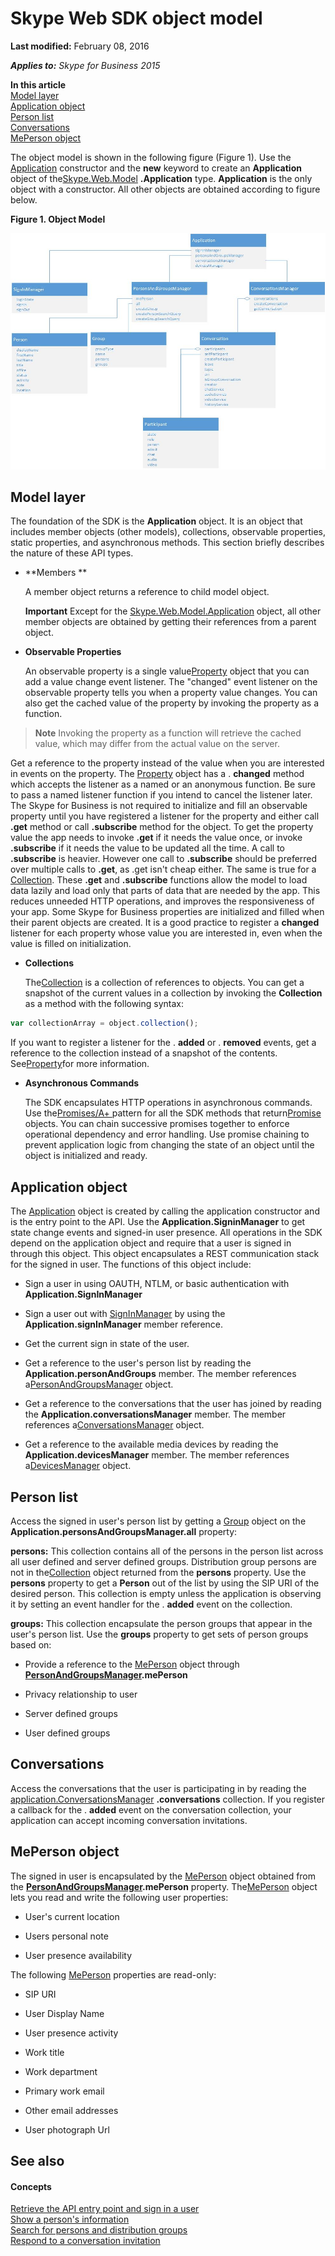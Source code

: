 
# Skype Web SDK object model

 **Last modified:** February 08, 2016

 _**Applies to:** Skype for Business 2015_

 **In this article**<br/>
[Model layer](#sectionSection0)<br/>
[Application object](#sectionSection1)<br/>
[Person list](#sectionSection2)<br/>
[Conversations](#sectionSection3)<br/>
[MePerson object](#sectionSection4)


The object model is shown in the following figure (Figure 1). Use the [Application](http://technet.microsoft.com/library/e0969542-53e2-473a-b02f-2554b01451f1%28Office.14%29.aspx) constructor and the **new** keyword to create an **Application** object of the[Skype.Web.Model](http://technet.microsoft.com/library/16bd06ac-a5d4-45c9-a99b-0236c2c056aa%28Office.14%29.aspx) **.Application** type. **Application** is the only object with a constructor. All other objects are obtained according to figure below.

**Figure 1. Object Model**


![Skype Web SDK Object Model](images/317a0cf1-8468-4657-805f-9a12440f1188.jpg)


## Model layer
<a name="sectionSection0"> </a>

The foundation of the SDK is the  **Application** object. It is an object that includes member objects (other models), collections, observable properties, static properties, and asynchronous methods. This section briefly describes the nature of these API types.


-  **Members **
    
     A member object returns a reference to child model object.
    
     **Important**  Except for the [Skype.Web.Model.Application](http://technet.microsoft.com/library/e0969542-53e2-473a-b02f-2554b01451f1.aspx) object, all other member objects are obtained by getting their references from a parent object.
-  **Observable Properties**
    
     An observable property is a single value[Property](http://technet.microsoft.com/library/75568de9-0173-45cf-a0ce-ba1e5b0da7d9%28Office.14%29.aspx) object that you can add a value change event listener. The "changed" event listener on the observable property tells you when a property value changes. You can also get the cached value of the property by invoking the property as a function.
    
>**Note**  Invoking the property as a function will retrieve the cached value, which may differ from the actual value on the server.

    
Get a reference to the property instead of the value when you are interested in events on the property. The [Property](http://technet.microsoft.com/library/75568de9-0173-45cf-a0ce-ba1e5b0da7d9%28Office.14%29.aspx) object has a . **changed** method which accepts the listener as a named or an anonymous function. Be sure to pass a named listener function if you intend to cancel the listener later.
The Skype for Business is not required to initialize and fill an observable property until you have registered a listener for the property and either call  **.get** method or call **.subscribe** method for the object. To get the property value the app needs to invoke **.get** if it needs the value once, or invoke **.subscribe** if it needs the value to be updated all the time. A call to **.subscribe** is heavier. However one call to **.subscribe** should be preferred over multiple calls to **.get**, as .get isn't cheap either.
The same is true for a [Collection](http://technet.microsoft.com/library/9136f659-0706-4637-9448-9626c879a290%28Office.14%29.aspx). These  **.get** and **.subscribe** functions allow the model to load data lazily and load only that parts of data that are needed by the app. This reduces unneeded HTTP operations, and improves the responsiveness of your app. Some Skype for Business properties are initialized and filled when their parent objects are created. It is a good practice to register a **changed** listener for each property whose value you are interested in, even when the value is filled on initialization.
    
-  **Collections**
    
     The[Collection](http://technet.microsoft.com/library/9136f659-0706-4637-9448-9626c879a290%28Office.14%29.aspx) is a collection of references to objects. You can get a snapshot of the current values in a collection by invoking the **Collection** as a method with the following syntax:
    


  ```js
  var collectionArray = object.collection(); 
  ```


If you want to register a listener for the . **added** or . **removed** events, get a reference to the collection instead of a snapshot of the contents. See[Property](http://technet.microsoft.com/library/75568de9-0173-45cf-a0ce-ba1e5b0da7d9%28Office.14%29.aspx)for more information.
    
-  **Asynchronous Commands**
    
     The SDK encapsulates HTTP operations in asynchronous commands. Use the[Promises/A+ ](http://promisesaplus.com/) pattern for all the SDK methods that return[Promise](http://technet.microsoft.com/library/362628c9-9f48-4e26-8f5d-d0bae80e782d%28Office.14%29.aspx) objects. You can chain successive promises together to enforce operational dependency and error handling. Use promise chaining to prevent application logic from changing the state of an object until the object is initialized and ready.
    

## Application object
<a name="sectionSection1"> </a>

The [Application](http://technet.microsoft.com/library/e0969542-53e2-473a-b02f-2554b01451f1%28Office.14%29.aspx) object is created by calling the application constructor and is the entry point to the API. Use the **Application.SigninManager** to get state change events and signed-in user presence. All operations in the SDK depend on the application object and require that a user is signed in through this object. This object encapsulates a REST communication stack for the signed in user. The functions of this object include:


- Sign a user in using OAUTH, NTLM, or basic authentication with  **Application.SignInManager**
    
- Sign a user out with [SignInManager](http://technet.microsoft.com/library/bfb98537-a02a-4eb5-b980-007b8c46aee1%28Office.14%29.aspx) by using the **Application.signInManager** member reference.
    
- Get the current sign in state of the user.
    
- Get a reference to the user's person list by reading the  **Application.personAndGroups** member. The member references a[PersonAndGroupsManager](http://technet.microsoft.com/library/ce912c52-5bed-47b1-b4e0-ce4328297c87%28Office.14%29.aspx) object.
    
- Get a reference to the conversations that the user has joined by reading the  **Application.conversationsManager** member. The member references a[ConversationsManager](http://technet.microsoft.com/library/b412eed4-1cbe-4471-ae3d-c4f38a8f7284%28Office.14%29.aspx) object.
    
- Get a reference to the available media devices by reading the  **Application.devicesManager** member. The member references a[DevicesManager](http://technet.microsoft.com/library/0678cf66-ceec-409f-8723-6e9bb4355024%28Office.14%29.aspx) object.
    

## Person list
<a name="sectionSection2"> </a>

Access the signed in user's person list by getting a [Group](http://technet.microsoft.com/library/6cf7a1b7-d732-422b-96e6-ff8ac18cedc8%28Office.14%29.aspx) object on the **Application.personsAndGroupsManager.all** property:

 **persons:** This collection contains all of the persons in the person list across all user defined and server defined groups. Distribution group persons are not in the[Collection<Person>](http://technet.microsoft.com/library/9136f659-0706-4637-9448-9626c879a290%28Office.14%29.aspx) object returned from the **persons** property. Use the **persons** property to get a **Person** out of the list by using the SIP URI of the desired person. This collection is empty unless the application is observing it by setting an event handler for the . **added** event on the collection.

 **groups:** This collection encapsulate the person groups that appear in the user's person list. Use the **groups** property to get sets of person groups based on:


- Provide a reference to the [MePerson](http://technet.microsoft.com/library/a71b0536-3c1a-487b-b734-33e4efbea3b5%28Office.14%29.aspx) object through **[PersonAndGroupsManager](http://technet.microsoft.com/library/ce912c52-5bed-47b1-b4e0-ce4328297c87%28Office.14%29.aspx).mePerson**
    
- Privacy relationship to user
    
- Server defined groups
    
- User defined groups
    

## Conversations
<a name="sectionSection3"> </a>

Access the conversations that the user is participating in by reading the [application.ConversationsManager](http://technet.microsoft.com/library/b412eed4-1cbe-4471-ae3d-c4f38a8f7284%28Office.14%29.aspx) **.conversations** collection. If you register a callback for the . **added** event on the conversation collection, your application can accept incoming conversation invitations.


## MePerson object
<a name="sectionSection4"> </a>

The signed in user is encapsulated by the [MePerson](http://technet.microsoft.com/library/a71b0536-3c1a-487b-b734-33e4efbea3b5%28Office.14%29.aspx) object obtained from the **[PersonAndGroupsManager](http://technet.microsoft.com/library/ce912c52-5bed-47b1-b4e0-ce4328297c87%28Office.14%29.aspx).mePerson** property. The[MePerson](http://technet.microsoft.com/library/a71b0536-3c1a-487b-b734-33e4efbea3b5%28Office.14%29.aspx) object lets you read and write the following user properties:


- User's current location 
    
- Users personal note 
    
- User presence availability 
    
The following [MePerson](http://technet.microsoft.com/library/a71b0536-3c1a-487b-b734-33e4efbea3b5%28Office.14%29.aspx) properties are read-only:


- SIP URI
    
- User Display Name
    
- User presence activity
    
- Work title
    
- Work department
    
- Primary work email
    
- Other email addresses
    
- User photograph Url
    

## See also
<a name="sectionSection4"> </a>


#### Concepts


[Retrieve the API entry point and sign in a user]( /GetAPIEntrySignIn.md)<br/>
[Show a person's information]( /ShowPersonInfo.md)<br/>
[Search for persons and distribution groups]( /SearchForPersonsAndGroups.md)<br/>
[Respond to a conversation invitation]( /RespondToInvitation.md)
